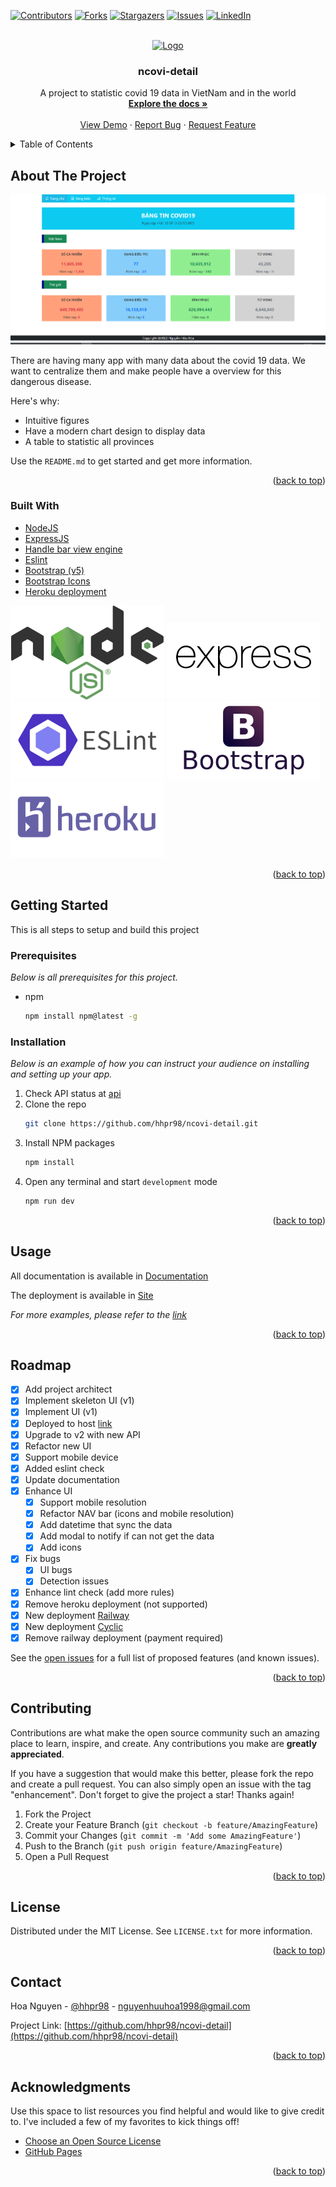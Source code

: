 <!-- Template at https://github.com/othneildrew/Best-README-Template -->
<a name="readme-top"></a>

[![Contributors][contributors-shield]][contributors-url]
[![Forks][forks-shield]][forks-url]
[![Stargazers][stars-shield]][stars-url]
[![Issues][issues-shield]][issues-url]
[![LinkedIn][linkedin-shield]][linkedin-url]



<!-- PROJECT LOGO -->
<br />
<div align="center">
  <a href="https://github.com/hhpr98/ncovi-detail">
    <img src="public/icons8_Coronavirus.ico" alt="Logo" width="80" height="80">
  </a>

  <h3 align="center">ncovi-detail</h3>

  <p align="center">
    A project to statistic covid 19 data in VietNam and in the world
    <br />
    <a href="https://github.com/hhpr98/ncovi-detail"><strong>Explore the docs »</strong></a>
    <br />
    <br />
    <a href="https://github.com/hhpr98/ncovi-detail">View Demo</a>
    ·
    <a href="https://github.com/hhpr98/ncovi-detail/issues">Report Bug</a>
    ·
    <a href="https://github.com/hhpr98/ncovi-detail/issues">Request Feature</a>
  </p>
</div>

<!-- TABLE OF CONTENTS -->
<details>
  <summary>Table of Contents</summary>
  <ol>
    <li>
      <a href="#about-the-project">About The Project</a>
      <ul>
        <li><a href="#built-with">Built With</a></li>
      </ul>
    </li>
    <li>
      <a href="#getting-started">Getting Started</a>
      <ul>
        <li><a href="#prerequisites">Prerequisites</a></li>
        <li><a href="#installation">Installation</a></li>
      </ul>
    </li>
    <li><a href="#usage">Usage</a></li>
    <li><a href="#roadmap">Roadmap</a></li>
    <li><a href="#contributing">Contributing</a></li>
    <li><a href="#license">License</a></li>
    <li><a href="#contact">Contact</a></li>
    <li><a href="#acknowledgments">Acknowledgments</a></li>
  </ol>
</details>



<!-- ABOUT THE PROJECT -->
## About The Project

[![Product Name Screen Shot][product-screenshot]](https://ncovi.cyclic.app/)

There are having many app with many data about the covid 19 data. We want to centralize them and make people have a overview for this dangerous disease.

Here's why:
* Intuitive figures
* Have a modern chart design to display data
* A table to statistic all provinces

Use the `README.md` to get started and get more information.

<p align="right">(<a href="#readme-top">back to top</a>)</p>



### Built With

* [NodeJS](https://nodejs.org/en/)
* [ExpressJS](https://expressjs.com/)
* [Handle bar view engine](https://www.npmjs.com/package/hbs)
* [Eslint](https://eslint.org/)
* [Bootstrap (v5)](https://getbootstrap.com/)
* [Bootstrap Icons](https://icons.getbootstrap.com/)
* [Heroku deployment](https://www.heroku.com/)

[![NodeJS][NodeJS.com]][NodeJS-url]
[![ExpressJS][ExpressJS.com]][ExpressJS-url]
[![eslint][eslint.com]][eslint-url]
[![Bootstrap][Bootstrap.com]][Bootstrap-url]
[![Heroku][Heroku.com]][Heroku-url]

<p align="right">(<a href="#readme-top">back to top</a>)</p>



<!-- GETTING STARTED -->
## Getting Started

This is all steps to setup and build this project

### Prerequisites
_Below is all prerequisites for this project._
* npm
  ```sh
  npm install npm@latest -g
  ```

### Installation

_Below is an example of how you can instruct your audience on installing and setting up your app._

1. Check API status at [api](https://static.pipezero.com/covid/data.json)
2. Clone the repo
   ```sh
   git clone https://github.com/hhpr98/ncovi-detail.git
   ```
3. Install NPM packages
   ```sh
   npm install
   ```
4. Open any terminal and start `development` mode
   ```js
   npm run dev
   ```

<p align="right">(<a href="#readme-top">back to top</a>)</p>



<!-- USAGE EXAMPLES -->
## Usage

All documentation is available in [Documentation](https://github.com/hhpr98/ncovi-detail)

The deployment is available in [Site](https://ncovi.cyclic.app/)

_For more examples, please refer to the [link](https://github.com/hhpr98/ncovi-detail)_

<p align="right">(<a href="#readme-top">back to top</a>)</p>



<!-- ROADMAP -->
## Roadmap

- [x] Add project architect
- [x] Implement skeleton UI (v1)
- [x] Implement UI (v1)
- [x] Deployed to host [link](https://ncovi-detail.herokuapp.com/)
- [x] Upgrade to v2 with new API
- [x] Refactor new UI
- [x] Support mobile device
- [x] Added eslint check
- [x] Update documentation
- [X] Enhance UI
  - [X] Support mobile resolution
  - [X] Refactor NAV bar (icons and mobile resolution)
  - [X] Add datetime that sync the data
  - [X] Add modal to notify if can not get the data
  - [X] Add icons
- [X] Fix bugs
  - [X] UI bugs
  - [X] Detection issues
- [X] Enhance lint check (add more rules)
- [X] Remove heroku deployment (not supported)
- [X] New deployment [Railway](https://ncovi.up.railway.app/)
- [X] New deployment [Cyclic](https://ncovi.cyclic.app/)
- [X] Remove railway deployment (payment required)

See the [open issues](https://github.com/hhpr98/ncovi-detail/issues) for a full list of proposed features (and known issues).

<p align="right">(<a href="#readme-top">back to top</a>)</p>



<!-- CONTRIBUTING -->
## Contributing

Contributions are what make the open source community such an amazing place to learn, inspire, and create. Any contributions you make are **greatly appreciated**.

If you have a suggestion that would make this better, please fork the repo and create a pull request. You can also simply open an issue with the tag "enhancement".
Don't forget to give the project a star! Thanks again!

1. Fork the Project
2. Create your Feature Branch (`git checkout -b feature/AmazingFeature`)
3. Commit your Changes (`git commit -m 'Add some AmazingFeature'`)
4. Push to the Branch (`git push origin feature/AmazingFeature`)
5. Open a Pull Request

<p align="right">(<a href="#readme-top">back to top</a>)</p>



<!-- LICENSE -->
## License

Distributed under the MIT License. See `LICENSE.txt` for more information.

<p align="right">(<a href="#readme-top">back to top</a>)</p>



<!-- CONTACT -->
## Contact

Hoa Nguyen - [@hhpr98](https://github.com/hhpr98) - nguyenhuuhoa1998@gmail.com

Project Link: [https://github.com/hhpr98/ncovi-detail](https://github.com/hhpr98/ncovi-detail)

<p align="right">(<a href="#readme-top">back to top</a>)</p>



<!-- ACKNOWLEDGMENTS -->
## Acknowledgments

Use this space to list resources you find helpful and would like to give credit to. I've included a few of my favorites to kick things off!

* [Choose an Open Source License](https://choosealicense.com)
* [GitHub Pages](https://pages.github.com)

<p align="right">(<a href="#readme-top">back to top</a>)</p>



<!-- MARKDOWN LINKS & IMAGES -->
<!-- https://www.markdownguide.org/basic-syntax/#reference-style-links -->
[contributors-shield]: https://img.shields.io/github/contributors/othneildrew/Best-README-Template.svg?style=for-the-badge
[contributors-url]: https://github.com/hhpr98/ncovi-detail/graphs/contributors
[forks-shield]: https://img.shields.io/github/forks/othneildrew/Best-README-Template.svg?style=for-the-badge
[forks-url]: https://github.com/hhpr98/ncovi-detail/network/members
[stars-shield]: https://img.shields.io/github/stars/othneildrew/Best-README-Template.svg?style=for-the-badge
[stars-url]: https://github.com/hhpr98/ncovi-detail/stargazers
[issues-shield]: https://img.shields.io/github/issues/othneildrew/Best-README-Template.svg?style=for-the-badge
[issues-url]: https://github.com/hhpr98/ncovi-detail/issues
[linkedin-shield]: https://img.shields.io/badge/-LinkedIn-black.svg?style=for-the-badge&logo=linkedin&colorB=555
[linkedin-url]: https://linkedin.com/in/hhpr98
[product-screenshot]: public/images//product/release-v2.2.10.png
[NodeJS.com]: https://github.com/hhpr98/ncovi-detail/blob/main/public/images/product/Node.js_logo-resize.svg
[NodeJS-url]: https://nodejs.org/en/
[ExpressJS.com]: https://github.com/hhpr98/ncovi-detail/blob/main/public/images/product/expressjs-ar21-resize.svg
[ExpressJS-url]: https://expressjs.com/
[eslint.com]: https://github.com/hhpr98/ncovi-detail/blob/main/public/images/product/eslint-ar21-resize.svg
[eslint-url]: https://eslint.org/
[Bootstrap.com]: https://github.com/hhpr98/ncovi-detail/blob/main/public/images/product/getbootstrap-ar21-resize.svg
[Bootstrap-url]: https://getbootstrap.com/
[Heroku.com]: https://github.com/hhpr98/ncovi-detail/blob/main/public/images/product/heroku-ar21-resize.svg
[Heroku-url]: https://www.heroku.com/